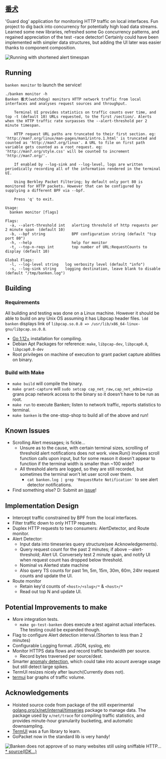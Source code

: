 [番犬](https://jisho.org/word/%E7%95%AA%E7%8A%AC)
------

'Guard dog' application for monitoring HTTP traffic on local interfaces. Fun project to dig back into concurrency for potentially high load data streams. Learned some new libraries, refreshed some Go concurrency patterns, and regained appreciation of the test -race detector! Certainly could have been implemented with simpler data structures, but adding the UI later was easier thanks to component composition.

![Running with shortened alert timespan](https://user-images.githubusercontent.com/489062/74881612-7d09a900-5322-11ea-9742-44e7fe98937d.png)

## Running

`banken monitor` to launch the service!

```
./banken monitor -h
Banken 番犬(watchdog) monitors HTTP network traffic from local interfaces and analyses request sources and throughput. 
	
	Terminal UI provides statistics on traffic counts over time, and top -t (default 10) URLs requested, to the first /section/. Alerts when the HTTP traffic rate surpasses the --alert-threshold per 2 minute timespan.

	HTTP request URL paths are truncated to their first section. eg: 'http://man7.org/linux/man-pages/man1/intro.1.html' is truncated and counted as 'http://man7.org/linux'. A URL to file on first path variable gets counted as a root request. eg: 'http://man7.org/style.css' will be counted to increment 'http://man7.org/'.

	If enabled by --log-sink and --log-level, logs are written periodically recording all of the information rendered in the terminal UI.

	Using Berkley Packet Filtering; by default only port 80 is monitored for HTTP packets. However that can be configured by supplying a different BPF via --bpf.

	Press 'q' to exit.

Usage:
  banken monitor [flags]

Flags:
  -a, --alert-threshold int   alerting threshold of http requests per 2 minute span  (default 10)
  -b, --bpf string            BPF configuration string (default "tcp port 80")
  -h, --help                  help for monitor
  -t, --top-n-reqs int        top number of URL:RequestCounts to display (default 10)

Global Flags:
  -l, --log-level string   log verbosity level (default "info")
  -s, --log-sink string    logging destination, leave blank to disable (default "/tmp/banken.log")
```


## Building

### Requirements

All building and testing was done on a Linux machine. However it should be able to build on any Unix OS assuming it has Libpcap header files. `ldd banken` displays link of `libpcap.so.0.8 => /usr/lib/x86_64-linux-gnu/libpcap.so.0.8`.

* [Go 1.12+](https://golang.org/doc/install) installation for compiling.
* Debian Apt Packages for reference: `make`, `libpcap-dev`, `libpcap0.8`, `libpcap0.8-dev`
* Root privileges on machine of execution to grant packet capture abilities on binary.

### Build with Make

* `make build` will compile the binary.
* `make grant-capture` will `sudo setcap cap_net_raw,cap_net_admin=eip` grans pcap network access to the binary so it doesn't have to be run as root.
* `make run` to execute Banken; listen to network traffic, reports statistics to terminal.
* `make banken` is the one-stop-shop to build all of the above and run!

## Known Issues

* Scrolling Alert messages; is fickle...
    * Unsure as to the cause, with certain terminal sizes, scrolling of threshold alert notifications does not work. view.Run() invokes scroll function calls upon input, but for some reason it doesn't appear to function if the terminal width is smaller than ~100 wide?
    * All threshold alerts are logged, so they are still recorded, but sometimes the terminal won't let user scroll over them.
        * `cat banken.log | grep 'RequestRate Notification'` to see alert detector notifications.
* Find something else? D: Submit an [issue](https://github.com/Ropes/banken/issues/new)!

## Implementation Design

* Intercept traffic constrained by BPF from the local interfaces.
* Filter traffic down to only HTTP requests.
* Duplex HTTP requests to two consumers: AlertDetector, and Route monitor.
* Alert Detector:
    * Input data into timeseries query structure(see Acknowledgements).
    * Query request count for the past 2 minutes; if above --alert-threshold; Alert UI. Conversely test 2 minute span, and notify UI when request count has dropped below threshold.
    * Nominal vs Alerted state machine
    * Also query TS counts for past 1m, 5m, 15m, 30m, 60m, 24hr request counts and update the UI.
* Route monitor
    * Retain key'd counts of `<host>/<slug>/*` & `<host>/*`
    * Read out top N and update UI.

## Potential Improvements to make
* More integration tests. 
    * `make go-test-banken` does execute a test against actual interfaces. The testing could be expanded though.
* Flag to configure Alert detection interval.(Shorten to less than 2 minutes)
* Configurable Logging format. JSON, syslog, etc
* Monitor HTTPS data flows and record traffic bandwidth per source.
    * Record bytes traversed per source/dest.
* Smarter [anomaly detection](https://github.com/lytics/anomalyzer), which could take into acount average usage but still detect large spikes.
* TermUI resizes nicely after launch(Currently does not).
*  [termui](https://github.com/gizak/termui) bar graphs of traffic volume.

## Acknowledgements

* Hoisted source code from package of the still experimental [golang.org/x/net/internal/timseries](https://pkg.go.dev/golang.org/x/net@v0.0.0-20200202094626-16171245cfb2/internal/timeseries?tab=doc) package to manage data. The package used by `x/net/trace` for compiling traffic statistics, and provides minute-hour granularity bucketing, and automatic downsampling.
* [TermUI](https://github.com/gizak/termui) was a fun library to learn.
* GoPacket now in the standard lib is very handy!

![Banken does not approve of so many websites still using sniffable HTTP...](https://i.ytimg.com/vi/j8ctVhScNW0/hqdefault.jpg)
[* source(IDK...)](https://www.youtube.com/watch?v=j8ctVhScNW0)